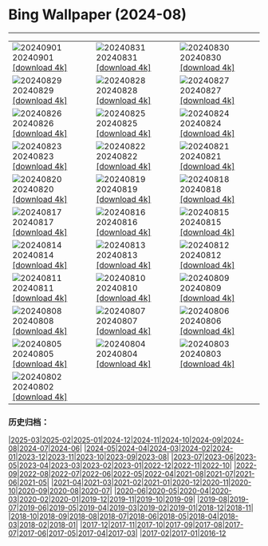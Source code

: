 # Bing Wallpaper (2024-08)
**************

<table><tr><td><img class="wallpaper" src="https://www.bing.com/th?id=OHR.RegataStoricaVenezia_IT-IT2940958877_1920x1080.jpg" alt="20240901"> 20240901 <a href="https://www.bing.com/th?id=OHR.RegataStoricaVenezia_IT-IT2940958877_UHD.jpg">[download 4k]</a></td><td><img class="wallpaper" src="https://www.bing.com/th?id=OHR.DjanetAlgeria_IT-IT6738833644_1920x1080.jpg" alt="20240831"> 20240831 <a href="https://www.bing.com/th?id=OHR.DjanetAlgeria_IT-IT6738833644_UHD.jpg">[download 4k]</a></td><td><img class="wallpaper" src="https://www.bing.com/th?id=OHR.WhaleSharkDay_IT-IT0919967624_1920x1080.jpg" alt="20240830"> 20240830 <a href="https://www.bing.com/th?id=OHR.WhaleSharkDay_IT-IT0919967624_UHD.jpg">[download 4k]</a></td></tr><tr><td><img class="wallpaper" src="https://www.bing.com/th?id=OHR.CastellfollitSpain_IT-IT5915189187_1920x1080.jpg" alt="20240829"> 20240829 <a href="https://www.bing.com/th?id=OHR.CastellfollitSpain_IT-IT5915189187_UHD.jpg">[download 4k]</a></td><td><img class="wallpaper" src="https://www.bing.com/th?id=OHR.ParalympicsParis_IT-IT4851305254_1920x1080.jpg" alt="20240828"> 20240828 <a href="https://www.bing.com/th?id=OHR.ParalympicsParis_IT-IT4851305254_UHD.jpg">[download 4k]</a></td><td><img class="wallpaper" src="https://www.bing.com/th?id=OHR.LagoMisurina_IT-IT4702658331_1920x1080.jpg" alt="20240827"> 20240827 <a href="https://www.bing.com/th?id=OHR.LagoMisurina_IT-IT4702658331_UHD.jpg">[download 4k]</a></td></tr><tr><td><img class="wallpaper" src="https://www.bing.com/th?id=OHR.PalmyraAtoll_IT-IT5623392573_1920x1080.jpg" alt="20240826"> 20240826 <a href="https://www.bing.com/th?id=OHR.PalmyraAtoll_IT-IT5623392573_UHD.jpg">[download 4k]</a></td><td><img class="wallpaper" src="https://www.bing.com/th?id=OHR.SwiftcurrentLake_IT-IT5489995070_1920x1080.jpg" alt="20240825"> 20240825 <a href="https://www.bing.com/th?id=OHR.SwiftcurrentLake_IT-IT5489995070_UHD.jpg">[download 4k]</a></td><td><img class="wallpaper" src="https://www.bing.com/th?id=OHR.KatahdinWoods_IT-IT5335389072_1920x1080.jpg" alt="20240824"> 20240824 <a href="https://www.bing.com/th?id=OHR.KatahdinWoods_IT-IT5335389072_UHD.jpg">[download 4k]</a></td></tr><tr><td><img class="wallpaper" src="https://www.bing.com/th?id=OHR.PrasatPhanom_IT-IT5114884058_1920x1080.jpg" alt="20240823"> 20240823 <a href="https://www.bing.com/th?id=OHR.PrasatPhanom_IT-IT5114884058_UHD.jpg">[download 4k]</a></td><td><img class="wallpaper" src="https://www.bing.com/th?id=OHR.OceanCityMD_IT-IT8362993245_1920x1080.jpg" alt="20240822"> 20240822 <a href="https://www.bing.com/th?id=OHR.OceanCityMD_IT-IT8362993245_UHD.jpg">[download 4k]</a></td><td><img class="wallpaper" src="https://www.bing.com/th?id=OHR.NazcaBooby_IT-IT8043395751_1920x1080.jpg" alt="20240821"> 20240821 <a href="https://www.bing.com/th?id=OHR.NazcaBooby_IT-IT8043395751_UHD.jpg">[download 4k]</a></td></tr><tr><td><img class="wallpaper" src="https://www.bing.com/th?id=OHR.TetonSunrise_IT-IT5409583917_1920x1080.jpg" alt="20240820"> 20240820 <a href="https://www.bing.com/th?id=OHR.TetonSunrise_IT-IT5409583917_UHD.jpg">[download 4k]</a></td><td><img class="wallpaper" src="https://www.bing.com/th?id=OHR.RegataSanGines_IT-IT5321961611_1920x1080.jpg" alt="20240819"> 20240819 <a href="https://www.bing.com/th?id=OHR.RegataSanGines_IT-IT5321961611_UHD.jpg">[download 4k]</a></td><td><img class="wallpaper" src="https://www.bing.com/th?id=OHR.HuntingtonBeach_IT-IT5196436677_1920x1080.jpg" alt="20240818"> 20240818 <a href="https://www.bing.com/th?id=OHR.HuntingtonBeach_IT-IT5196436677_UHD.jpg">[download 4k]</a></td></tr><tr><td><img class="wallpaper" src="https://www.bing.com/th?id=OHR.AlfanzinaLighthouse_IT-IT5068594687_1920x1080.jpg" alt="20240817"> 20240817 <a href="https://www.bing.com/th?id=OHR.AlfanzinaLighthouse_IT-IT5068594687_UHD.jpg">[download 4k]</a></td><td><img class="wallpaper" src="https://www.bing.com/th?id=OHR.HangCave_IT-IT4945788331_1920x1080.jpg" alt="20240816"> 20240816 <a href="https://www.bing.com/th?id=OHR.HangCave_IT-IT4945788331_UHD.jpg">[download 4k]</a></td><td><img class="wallpaper" src="https://www.bing.com/th?id=OHR.Ferragosto_IT-IT4867237057_1920x1080.jpg" alt="20240815"> 20240815 <a href="https://www.bing.com/th?id=OHR.Ferragosto_IT-IT4867237057_UHD.jpg">[download 4k]</a></td></tr><tr><td><img class="wallpaper" src="https://www.bing.com/th?id=OHR.WatarrkaLizard_IT-IT4767936784_1920x1080.jpg" alt="20240814"> 20240814 <a href="https://www.bing.com/th?id=OHR.WatarrkaLizard_IT-IT4767936784_UHD.jpg">[download 4k]</a></td><td><img class="wallpaper" src="https://www.bing.com/th?id=OHR.DugiOtokCroatia_IT-IT0800672865_1920x1080.jpg" alt="20240813"> 20240813 <a href="https://www.bing.com/th?id=OHR.DugiOtokCroatia_IT-IT0800672865_UHD.jpg">[download 4k]</a></td><td><img class="wallpaper" src="https://www.bing.com/th?id=OHR.ElephantsAmboseli_IT-IT6102111870_1920x1080.jpg" alt="20240812"> 20240812 <a href="https://www.bing.com/th?id=OHR.ElephantsAmboseli_IT-IT6102111870_UHD.jpg">[download 4k]</a></td></tr><tr><td><img class="wallpaper" src="https://www.bing.com/th?id=OHR.TofinoVancouver_IT-IT8944442230_1920x1080.jpg" alt="20240811"> 20240811 <a href="https://www.bing.com/th?id=OHR.TofinoVancouver_IT-IT8944442230_UHD.jpg">[download 4k]</a></td><td><img class="wallpaper" src="https://www.bing.com/th?id=OHR.SanLorenzoNight_IT-IT4055519723_1920x1080.jpg" alt="20240810"> 20240810 <a href="https://www.bing.com/th?id=OHR.SanLorenzoNight_IT-IT4055519723_UHD.jpg">[download 4k]</a></td><td><img class="wallpaper" src="https://www.bing.com/th?id=OHR.IncaRuinPeru_IT-IT3781329004_1920x1080.jpg" alt="20240809"> 20240809 <a href="https://www.bing.com/th?id=OHR.IncaRuinPeru_IT-IT3781329004_UHD.jpg">[download 4k]</a></td></tr><tr><td><img class="wallpaper" src="https://www.bing.com/th?id=OHR.LagoComoItaly_IT-IT3865741032_1920x1080.jpg" alt="20240808"> 20240808 <a href="https://www.bing.com/th?id=OHR.LagoComoItaly_IT-IT3865741032_UHD.jpg">[download 4k]</a></td><td><img class="wallpaper" src="https://www.bing.com/th?id=OHR.MichiganLighthouse_IT-IT9647286903_1920x1080.jpg" alt="20240807"> 20240807 <a href="https://www.bing.com/th?id=OHR.MichiganLighthouse_IT-IT9647286903_UHD.jpg">[download 4k]</a></td><td><img class="wallpaper" src="https://www.bing.com/th?id=OHR.MolokiniHawaii_IT-IT9190436704_1920x1080.jpg" alt="20240806"> 20240806 <a href="https://www.bing.com/th?id=OHR.MolokiniHawaii_IT-IT9190436704_UHD.jpg">[download 4k]</a></td></tr><tr><td><img class="wallpaper" src="https://www.bing.com/th?id=OHR.HertfordshireLavender_IT-IT3555753109_1920x1080.jpg" alt="20240805"> 20240805 <a href="https://www.bing.com/th?id=OHR.HertfordshireLavender_IT-IT3555753109_UHD.jpg">[download 4k]</a></td><td><img class="wallpaper" src="https://www.bing.com/th?id=OHR.ImpalaOxpecker_IT-IT7910851982_1920x1080.jpg" alt="20240804"> 20240804 <a href="https://www.bing.com/th?id=OHR.ImpalaOxpecker_IT-IT7910851982_UHD.jpg">[download 4k]</a></td><td><img class="wallpaper" src="https://www.bing.com/th?id=OHR.WulongKarst_IT-IT7105962798_1920x1080.jpg" alt="20240803"> 20240803 <a href="https://www.bing.com/th?id=OHR.WulongKarst_IT-IT7105962798_UHD.jpg">[download 4k]</a></td></tr><tr><td><img class="wallpaper" src="https://www.bing.com/th?id=OHR.TrunkBay_IT-IT7046604916_1920x1080.jpg" alt="20240802"> 20240802 <a href="https://www.bing.com/th?id=OHR.TrunkBay_IT-IT7046604916_UHD.jpg">[download 4k]</a></td><td></td><td></td></tr></table>

### 历史归档：

|[2025-03](/../2025-03/2025-03.md)|[2025-02](/../2025-02/2025-02.md)|[2025-01](/../2025-01/2025-01.md)|[2024-12](/../2024-12/2024-12.md)|[2024-11](/../2024-11/2024-11.md)|[2024-10](/../2024-10/2024-10.md)|[2024-09](/../2024-09/2024-09.md)|[2024-08](/2024-08.md)|[2024-07](/../2024-07/2024-07.md)|[2024-06](/../2024-06/2024-06.md)|
|[2024-05](/../2024-05/2024-05.md)|[2024-04](/../2024-04/2024-04.md)|[2024-03](/../2024-03/2024-03.md)|[2024-02](/../2024-02/2024-02.md)|[2024-01](/../2024-01/2024-01.md)|[2023-12](/../2023-12/2023-12.md)|[2023-11](/../2023-11/2023-11.md)|[2023-10](/../2023-10/2023-10.md)|[2023-09](/../2023-09/2023-09.md)|[2023-08](/../2023-08/2023-08.md)|
|[2023-07](/../2023-07/2023-07.md)|[2023-06](/../2023-06/2023-06.md)|[2023-05](/../2023-05/2023-05.md)|[2023-04](/../2023-04/2023-04.md)|[2023-03](/../2023-03/2023-03.md)|[2023-02](/../2023-02/2023-02.md)|[2023-01](/../2023-01/2023-01.md)|[2022-12](/../2022-12/2022-12.md)|[2022-11](/../2022-11/2022-11.md)|[2022-10](/../2022-10/2022-10.md)|
|[2022-09](/../2022-09/2022-09.md)|[2022-08](/../2022-08/2022-08.md)|[2022-07](/../2022-07/2022-07.md)|[2022-06](/../2022-06/2022-06.md)|[2022-05](/../2022-05/2022-05.md)|[2022-04](/../2022-04/2022-04.md)|[2021-08](/../2021-08/2021-08.md)|[2021-07](/../2021-07/2021-07.md)|[2021-06](/../2021-06/2021-06.md)|[2021-05](/../2021-05/2021-05.md)|
|[2021-04](/../2021-04/2021-04.md)|[2021-03](/../2021-03/2021-03.md)|[2021-02](/../2021-02/2021-02.md)|[2021-01](/../2021-01/2021-01.md)|[2020-12](/../2020-12/2020-12.md)|[2020-11](/../2020-11/2020-11.md)|[2020-10](/../2020-10/2020-10.md)|[2020-09](/../2020-09/2020-09.md)|[2020-08](/../2020-08/2020-08.md)|[2020-07](/../2020-07/2020-07.md)|
|[2020-06](/../2020-06/2020-06.md)|[2020-05](/../2020-05/2020-05.md)|[2020-04](/../2020-04/2020-04.md)|[2020-03](/../2020-03/2020-03.md)|[2020-02](/../2020-02/2020-02.md)|[2020-01](/../2020-01/2020-01.md)|[2019-12](/../2019-12/2019-12.md)|[2019-11](/../2019-11/2019-11.md)|[2019-10](/../2019-10/2019-10.md)|[2019-09](/../2019-09/2019-09.md)|
|[2019-08](/../2019-08/2019-08.md)|[2019-07](/../2019-07/2019-07.md)|[2019-06](/../2019-06/2019-06.md)|[2019-05](/../2019-05/2019-05.md)|[2019-04](/../2019-04/2019-04.md)|[2019-03](/../2019-03/2019-03.md)|[2019-02](/../2019-02/2019-02.md)|[2019-01](/../2019-01/2019-01.md)|[2018-12](/../2018-12/2018-12.md)|[2018-11](/../2018-11/2018-11.md)|
|[2018-10](/../2018-10/2018-10.md)|[2018-09](/../2018-09/2018-09.md)|[2018-08](/../2018-08/2018-08.md)|[2018-07](/../2018-07/2018-07.md)|[2018-06](/../2018-06/2018-06.md)|[2018-05](/../2018-05/2018-05.md)|[2018-04](/../2018-04/2018-04.md)|[2018-03](/../2018-03/2018-03.md)|[2018-02](/../2018-02/2018-02.md)|[2018-01](/../2018-01/2018-01.md)|
|[2017-12](/../2017-12/2017-12.md)|[2017-11](/../2017-11/2017-11.md)|[2017-10](/../2017-10/2017-10.md)|[2017-09](/../2017-09/2017-09.md)|[2017-08](/../2017-08/2017-08.md)|[2017-07](/../2017-07/2017-07.md)|[2017-06](/../2017-06/2017-06.md)|[2017-05](/../2017-05/2017-05.md)|[2017-04](/../2017-04/2017-04.md)|[2017-03](/../2017-03/2017-03.md)|
|[2017-02](/../2017-02/2017-02.md)|[2017-01](/../2017-01/2017-01.md)|[2016-12](/../2016-12/2016-12.md)
